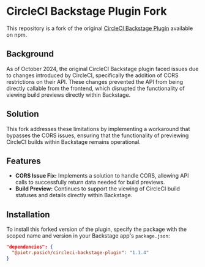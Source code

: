 # CircleCI Backstage Plugin Fork

This repository is a fork of the original [CircleCI Backstage Plugin](https://www.npmjs.com/package/@circleci/backstage-plugin?activeTab=code) available on npm.

## Background
As of October 2024, the original CircleCI Backstage plugin faced issues due to changes introduced by CircleCI, specifically the addition of CORS restrictions on their API. These changes prevented the API from being directly callable from the frontend, which disrupted the functionality of viewing build previews directly within Backstage.

## Solution
This fork addresses these limitations by implementing a workaround that bypasses the CORS issues, ensuring that the functionality of previewing CircleCI builds within Backstage remains operational.

## Features
- **CORS Issue Fix:** Implements a solution to handle CORS, allowing API calls to successfully return data needed for build previews.
- **Build Preview:** Continues to support the viewing of CircleCI build statuses and details directly within Backstage.

## Installation
To install this forked version of the plugin, specify the package with the scoped name and version in your Backstage app's `package.json`:

```json
"dependencies": {
  "@piotr.pasich/circleci-backstage-plugin": "1.1.4"
}
